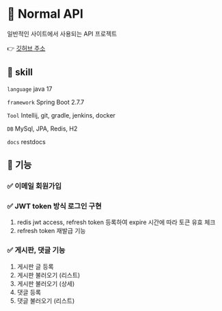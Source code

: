 # 📗 Normal API

일반적인 사이트에서 사용되는 API 프로젝트

👉 [깃허브 주소](https://github.com/juno-choi/normal-api)

## 📄 skill

`language` java 17

`framework` Spring Boot 2.7.7

`Tool` Intellij, git, gradle, jenkins, docker

`DB` MySql, JPA, Redis, H2

`docs` restdocs

## 📄 기능

### ✅ 이메일 회원가입

### ✅ JWT token 방식 로그인 구현

1. redis jwt access, refresh token 등록하여 expire 시간에 따라 토큰 유효 체크
2. refresh token 재발급 기능

### ✅ 게시판, 댓글 기능

1. 게시판 글 등록
2. 게시판 불러오기 (리스트)
3. 게시판 불러오기 (상세)
4. 댓글 등록
4. 댓글 불러오기 (리스트)